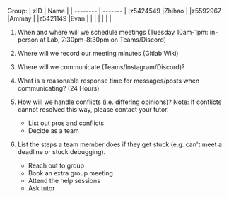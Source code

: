 Group:
| zID      | Name    |
| -------- | ------- |
|z5424549  |Zhihao   |
|z5592967  |Ammay    |
|z5421149  |Evan     |
|          |         |
|          |         |

1. When and where will we schedule meetings (Tuesday 10am-1pm: in-person at Lab, 7:30pm-8:30pm on Teams/Discord)

2. Where will we record our meeting minutes (Gitlab Wiki)

3. Where will we communicate (Teams/Instagram/Discord)?

4. What is a reasonable response time for messages/posts when communicating? (24 Hours)

5. How will we handle conflicts (i.e. differing opinions)? Note: If conflicts cannot resolved this way, please contact your tutor.
    - List out pros and conflicts
    - Decide as a team

6. List the steps a team member does if they get stuck (e.g. can't meet a deadline or stuck debugging).
    - Reach out to group
    - Book an extra group meeting
    - Attend the help sessions
    - Ask tutor